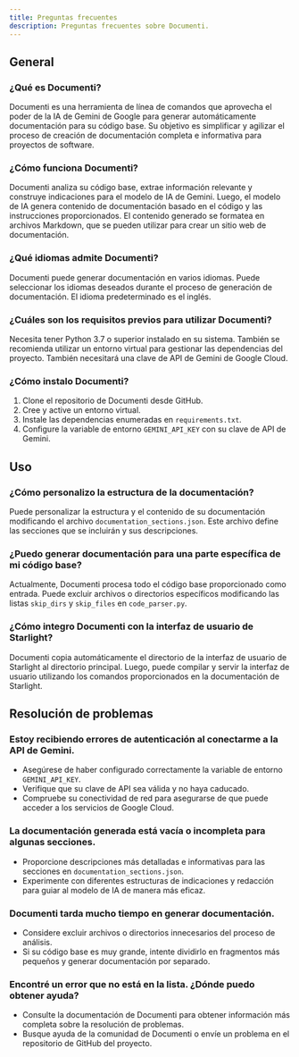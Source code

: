 ```yaml
---
title: Preguntas frecuentes
description: Preguntas frecuentes sobre Documenti.
---
```


## General

### ¿Qué es Documenti?

Documenti es una herramienta de línea de comandos que aprovecha el poder de la IA de Gemini de Google para generar automáticamente documentación para su código base. Su objetivo es simplificar y agilizar el proceso de creación de documentación completa e informativa para proyectos de software.

### ¿Cómo funciona Documenti?

Documenti analiza su código base, extrae información relevante y construye indicaciones para el modelo de IA de Gemini. Luego, el modelo de IA genera contenido de documentación basado en el código y las instrucciones proporcionados. El contenido generado se formatea en archivos Markdown, que se pueden utilizar para crear un sitio web de documentación.

### ¿Qué idiomas admite Documenti?

Documenti puede generar documentación en varios idiomas. Puede seleccionar los idiomas deseados durante el proceso de generación de documentación. El idioma predeterminado es el inglés.

### ¿Cuáles son los requisitos previos para utilizar Documenti?

Necesita tener Python 3.7 o superior instalado en su sistema. También se recomienda utilizar un entorno virtual para gestionar las dependencias del proyecto. También necesitará una clave de API de Gemini de Google Cloud.

### ¿Cómo instalo Documenti?

1. Clone el repositorio de Documenti desde GitHub.
2. Cree y active un entorno virtual.
3. Instale las dependencias enumeradas en `requirements.txt`.
4. Configure la variable de entorno `GEMINI_API_KEY` con su clave de API de Gemini.

## Uso

### ¿Cómo personalizo la estructura de la documentación?

Puede personalizar la estructura y el contenido de su documentación modificando el archivo `documentation_sections.json`. Este archivo define las secciones que se incluirán y sus descripciones.

### ¿Puedo generar documentación para una parte específica de mi código base?

Actualmente, Documenti procesa todo el código base proporcionado como entrada. Puede excluir archivos o directorios específicos modificando las listas `skip_dirs` y `skip_files` en `code_parser.py`.

### ¿Cómo integro Documenti con la interfaz de usuario de Starlight?

Documenti copia automáticamente el directorio de la interfaz de usuario de Starlight al directorio principal. Luego, puede compilar y servir la interfaz de usuario utilizando los comandos proporcionados en la documentación de Starlight.

## Resolución de problemas

### Estoy recibiendo errores de autenticación al conectarme a la API de Gemini.

- Asegúrese de haber configurado correctamente la variable de entorno `GEMINI_API_KEY`.
- Verifique que su clave de API sea válida y no haya caducado.
- Compruebe su conectividad de red para asegurarse de que puede acceder a los servicios de Google Cloud.

### La documentación generada está vacía o incompleta para algunas secciones.

- Proporcione descripciones más detalladas e informativas para las secciones en `documentation_sections.json`.
- Experimente con diferentes estructuras de indicaciones y redacción para guiar al modelo de IA de manera más eficaz.

### Documenti tarda mucho tiempo en generar documentación.

- Considere excluir archivos o directorios innecesarios del proceso de análisis.
- Si su código base es muy grande, intente dividirlo en fragmentos más pequeños y generar documentación por separado.

### Encontré un error que no está en la lista. ¿Dónde puedo obtener ayuda?

- Consulte la documentación de Documenti para obtener información más completa sobre la resolución de problemas.
- Busque ayuda de la comunidad de Documenti o envíe un problema en el repositorio de GitHub del proyecto.






